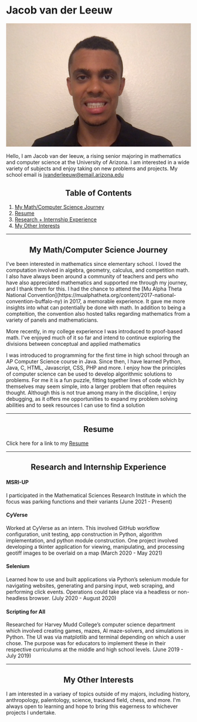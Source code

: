 # Jacob van der Leeuw
<img src="https://github.com/jvanderleeuw/jvanderleeuw.github.io/blob/main/Jacob_Photo.jpg" alt="Jacob" class="inline"/>

Hello, I am Jacob van der leeuw, a rising senior majoring in mathematics and computer science at the University of Arizona. I am interested in a wide variety of subjects and enjoy taking on new problems and projects. My school email is jvanderleeuw@email.arizona.edu

<h2 align="center">Table of Contents</h2>

1. [My Math/Computer Science Journey](#Math/CS)
2. [Resume](#Resume)
3. [Research + Internship Experience](#Experience)
4. [My Other Interests](#Interests)

<hr>
<h2 align="center">My Math/Computer Science Journey <a name="Math/CS"/></h2>
I've been interested in mathematics since elementary school. I loved the computation involved in algebra, geometry, calculus, and competition math. I also have always been around a community of teachers and pers who have also appreciated mathematics and supported me through my journey, and I thank them for this. I had the chance to attend the [Mu Alpha Theta National Convention](https://mualphatheta.org/content/2017-national-convention-buffalo-ny) in 2017, a memorable experience. It gave me more insights into what can potentially be done with math. In addition to being a compteition, the convention also hosted talks regarding mathematics from a variety of panels and mathematicians.

More recently, in my college experience I was introduced to proof-based math. I've enjoyed much of it so far and intend to continue exploring the divisions between conceptual and applied mathematics

I was introduced to programming for the first time in high school through an AP Computer Science course in Java. Since then, I have learned Python, Java, C, HTML, Javascript, CSS, PHP and more. I enjoy how the principles of computer science can be used to develop algorithmic solutions to problems. For me it is a fun puzzle, fitting together lines of code which by themselves may seem simple, into a larger problem that often requires thought. Although this is not true among many in the discipline, I enjoy debugging, as it offers me opportunities to expand my problem solving abilities and to seek resources I can use to find a solution 

<hr>
<h2 align="center">Resume <a name="Resume"/></h2>
Click here for a link to my <a href="https://github.com/jvanderleeuw/jvanderleeuw.github.io/blob/main/Jacob_Resume.pdf">
Resume
</a>

<hr>
<h2 align="center">Research and Internship Experience<a name="Experience"/></h2>

#### MSRI-UP
I participated in the Mathematical Sciences Research Institute in which the focus was parking functions and their variants
(June 2021 - Present)

#### CyVerse
Worked at CyVerse as an intern. This involved GitHub workflow configuration, unit testing, app construction in Python, algorithm implementation, and python module construction. One project involved developing a tkinter application for viewing, manipulating, and processing geotiff images to be overlaid on a map
(March 2020 - May 2021)

#### Selenium
Learned how to use and built applications via Python’s selenium module for navigating websites, generating and parsing input, web scraping, and performing click events. Operations could take place via a headless or non-headless browser. 
(July 2020 - August 2020)

#### Scripting for All
Researched for Harvey Mudd College’s computer science department which involved creating games, mazes, AI maze-solvers, and simulations in Python. The UI was via matplotlib and terminal depending on which a user chose. The purpose was for educators to implement these in their respective curriculums at the middle and high school levels.
(June 2019 - July 2019)

<hr>
<h2 align="center">My Other Interests<a name="Interests"/></h2>
I am interested in a variaey of topics outside of my majors, including history, anthropology, palentology, science, trackand field, chess, and more. I'm always open to learning and hope to bring this eagerness to whichever projects I undertake.

